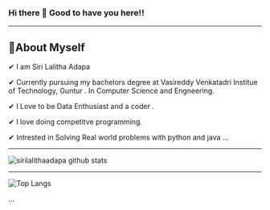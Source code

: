 ###                Hi there 👋 Good to have you here!!
--------------------------------------------------------------------------
 🌱About Myself  
 -------------------------------------------------------------------------------------------------------------------------------------
 

✔ I am Siri Lalitha Adapa

✔ Currently pursuing my bachelors degree at Vasireddy Venkatadri Institue of Technology, Guntur . In Computer Science and Engneering.

✔ I Love to be Data Enthusiast and a coder . 

✔ I love doing competitve programming. 

✔ Intrested in Solving Real world problems with python and java ...


----------------------------------------------------------------------------------------------------------------------------------------------------------------------


![sirilalithaadapa github stats](https://github-readme-stats.vercel.app/api?username=sirilalithaadapa&show_icons=true&theme=radical)


----------------------------------------------------------------------------------------------------------------------------------------------------------------------------

![Top Langs](https://github-readme-stats.vercel.app/api/top-langs/?username=sirilalithaadapa&langs_count=8&layout=compact&show_icons=true&theme=radical)



   ...


<!--
**sirilalithaadapa/SiriLalithaAdapa** is a ✨ _special_ ✨ repository because its `README.md` (this file) appears on your GitHub profile.










